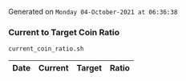 Generated on `Monday 04-October-2021 at 06:36:38`

### Current to Target Coin Ratio
`current_coin_ratio.sh`

Date|Current|Target|Ratio
---|---|---|---
